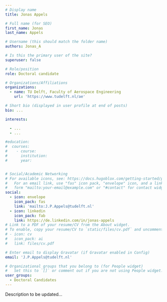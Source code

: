 ```yaml
---
# Display name
title: Jonas Appels

# Full name (for SEO)
first_name: Jonas
last_name: Appels

# Username (this should match the folder name)
authors: Jonas_A

# Is this the primary user of the site?
superuser: false

# Role/position
role: Doctoral candidate

# Organizations/Affiliations
organizations:
  - name: TU Delft, Faculty of Aerospace Engineering
    url: 'https://www.tudelft.nl/ae'

# Short bio (displayed in user profile at end of posts)
bio: ...

interests:

  - ...
  - ...

#education:
#  courses:
#    - course: 
#      institution: 
#      year: 


# Social/Academic Networking
# For available icons, see: https://docs.hugoblox.com/getting-started/page-builder/#icons
#   For an email link, use "fas" icon pack, "envelope" icon, and a link in the
#   form "mailto:your-email@example.com" or "#contact" for contact widget.
social:
  - icon: envelope
    icon_pack: fas
    link: 'mailto:J.P.Appels@tudelft.nl'
  - icon: linkedin
    icon_pack: fab
    link: https://de.linkedin.com/in/jonas-appels
# Link to a PDF of your resume/CV from the About widget.
# To enable, copy your resume/CV to `static/files/cv.pdf` and uncomment the lines below.
# - icon: cv
#   icon_pack: ai
#   link: files/cv.pdf

# Enter email to display Gravatar (if Gravatar enabled in Config)
email: 'J.P.Appels@tudelft.nl'

# Organizational groups that you belong to (for People widget)
#   Set this to `[]` or comment out if you are not using People widget.
user_groups:
  - Doctoral Candidates
---
```


Description to be updated...